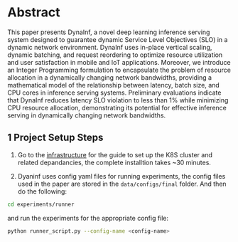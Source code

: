 # Abstract
This paper presents DynaInf, a novel deep learning inference serving system designed to guarantee dynamic Service Level Objectives (SLO) in a dynamic network environment. DynaInf uses in-place vertical scaling, dynamic batching, and request reordering to optimize resource utilization and user satisfaction in mobile and IoT applications. Moreover, we introduce an Integer Programming formulation to encapsulate the problem of resource allocation in a dynamically changing network bandwidths, providing a mathematical model of the relationship between latency, batch size, and CPU cores in inference serving systems. Preliminary evaluations indicate that DynaInf reduces latency SLO violation to less than 1% while minimizing CPU resource allocation, demonstrating its potential for effective inference serving in dynamically changing network bandwidths.

## 1 Project Setup Steps
1. Go to the [infrastructure](/infrastructure/README.md) for the guide to set up the K8S cluster and related depandancies, the complete installtion takes ~30 minutes.

2. Dyaninf uses config yaml files for running experiments, the config files used in the paper are stored in the `data/configs/final` folder. And then do the following:
```bash
cd experiments/runner
```
and run the experiments for the appropriate config file:

```bash
python runner_script.py --config-name <config-name>
```
